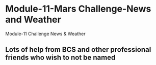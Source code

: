 # Module-11-Mars Challenge-News and Weather
Module-11 Challenge News &amp; Weather


## Lots of help from BCS and other professional friends who wish to not be named

